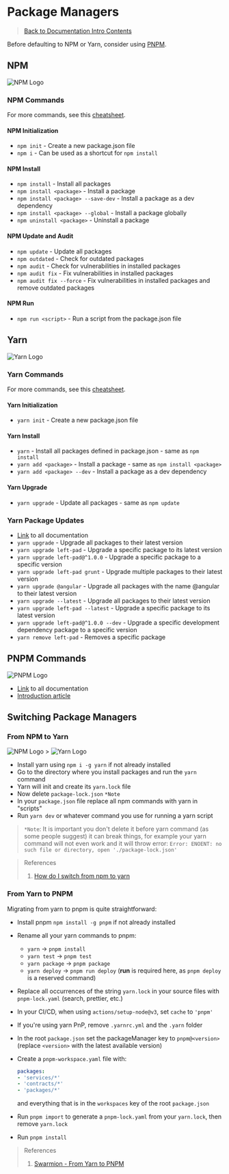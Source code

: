 # Package Managers

> [Back to Documentation Intro Contents](../DocumentationIntro.md)

Before defaulting to NPM or Yarn, consider using <a href="https://pnpm.io/" target="_blank">PNPM</a>.

## NPM

![NPM Logo](https://i.imgur.com/ufPLPqy.png)

### NPM Commands

For more commands, see this <a href="https://devhints.io/npm" target="_blank">cheatsheet</a>.

#### NPM Initialization

- `npm init` - Create a new package.json file
- `npm i` - Can be used as a shortcut for `npm install`

#### NPM Install

- `npm install` - Install all packages
- `npm install <package>` - Install a package
- `npm install <package> --save-dev` - Install a package as a dev dependency
- `npm install <package> --global` - Install a package globally
- `npm uninstall <package>` - Uninstall a package

#### NPM Update and Audit

- `npm update` - Update all packages
- `npm outdated` - Check for outdated packages
- `npm audit` - Check for vulnerabilities in installed packages
- `npm audit fix` - Fix vulnerabilities in installed packages
- `npm audit fix --force` - Fix vulnerabilities in installed packages and remove outdated packages

#### NPM Run

- `npm run <script>` - Run a script from the package.json file

## Yarn

![Yarn Logo](https://i.imgur.com/IXZDNL8.png)

### Yarn Commands

For more commands, see this <a href="https://devhints.io/yarn" target="_blank">cheatsheet</a>.

#### Yarn Initialization

- `yarn init` - Create a new package.json file

#### Yarn Install

- `yarn` - Install all packages defined in package.json - same as `npm install`
- `yarn add <package>` - Install a package - same as `npm install <package>`
- `yarn add <package> --dev` - Install a package as a dev dependency

#### Yarn Upgrade

- `yarn upgrade` - Update all packages - same as `npm update`

### Yarn Package Updates

- <a href="https://classic.yarnpkg.com/lang/en/docs/cli/upgrade/" target="_blank">Link</a> to all documentation
- `yarn upgrade` - Upgrade all packages to their latest version
- `yarn upgrade left-pad` - Upgrade a specific package to its latest version
- `yarn upgrade left-pad@^1.0.0` - Upgrade a specific package to a specific version
- `yarn upgrade left-pad grunt` - Upgrade multiple packages to their latest version
- `yarn upgrade @angular` - Upgrade all packages with the name @angular to their latest version
- `yarn upgrade --latest` - Upgrade all packages to their latest version
- `yarn upgrade left-pad --latest` - Upgrade a specific package to its latest version
- `yarn upgrade left-pad@^1.0.0 --dev` - Upgrade a specific development dependency package to a specific version
- `yarn remove left-pad` - Removes a specific package

## PNPM Commands

![PNPM Logo](https://i.imgur.com/1YKlWVX.png)

- <a href="https://pnpm.io/" target="_blank">Link</a> to all documentation
- <a href="https://javascript.plainenglish.io/what-is-pnpm-why-you-should-try-it-as-a-frontend-developer-8dc3853c1ba1" target="_blank">Introduction article</a>

## Switching Package Managers

### From NPM to Yarn

![NPM Logo](https://i.imgur.com/ufPLPqy.png) > ![Yarn Logo](https://i.imgur.com/IXZDNL8.png)

- Install yarn using `npm i -g yarn` if not already installed
- Go to the directory where you install packages and run the `yarn` command
- Yarn will init and create its `yarn.lock` file
- Now delete `package-lock.json` `*Note`
- In your `package.json` file replace all npm commands with yarn in "scripts"
- Run `yarn dev` or whatever command you use for running a yarn script

> `*Note`: It is important you don't delete it before yarn command (as some people suggest) it can break things, for example your yarn command will not even work and it will throw error:
`Error: ENOENT: no such file or directory, open './package-lock.json'`

> References
>
> 1. <a href="https://stackoverflow.com/a/71481424" target="_blank">How do I switch from npm to yarn</a>

### From Yarn to PNPM

Migrating from yarn to pnpm is quite straightforward:

- Install pnpm `npm install -g pnpm` if not already installed
- Rename all your yarn commands to pnpm:
	- `yarn` -> `pnpm install`
	- `yarn test` -> `pnpm test`
	- `yarn package` -> `pnpm package`
	- `yarn deploy` -> `pnpm run deploy` (**run** is required here, as `pnpm deploy` is a reserved command)
- Replace all occurrences of the string `yarn.lock` in your source files with `pnpm-lock.yaml` (search, prettier, etc.)
- In your CI/CD, when using `actions/setup-node@v3`, set `cache` to `'pnpm'`
- If you're using yarn PnP, remove `.yarnrc.yml` and the `.yarn` folder
- In the root `package.json` set the packageManager key to `pnpm@<version>` (replace `<version>` with the latest available version)
- Create a `pnpm-workspace.yaml` file with:

	```yaml
	packages:
	- 'services/*'
	- 'contracts/*'
	- 'packages/*'
	```

	and everything that is in the `workspaces` key of the root `package.json`
- Run `pnpm import` to generate a `pnpm-lock.yaml` from your `yarn.lock`, then remove `yarn.lock`
- Run `pnpm install`

> References
>
> 1. <a href="https://www.swarmion.dev/docs/how-to-guides/migration-guides/yarn-to-pnpm/#:~:text=Migrating%20from%20yarn%20to%20pnpm%20is%20quite%20straightforward%3A,remove%20.yarnrc.yml%20and%20the%20.yarn%20folder%20More%20items" target="_blank">Swarmion - From Yarn to PNPM</a>
